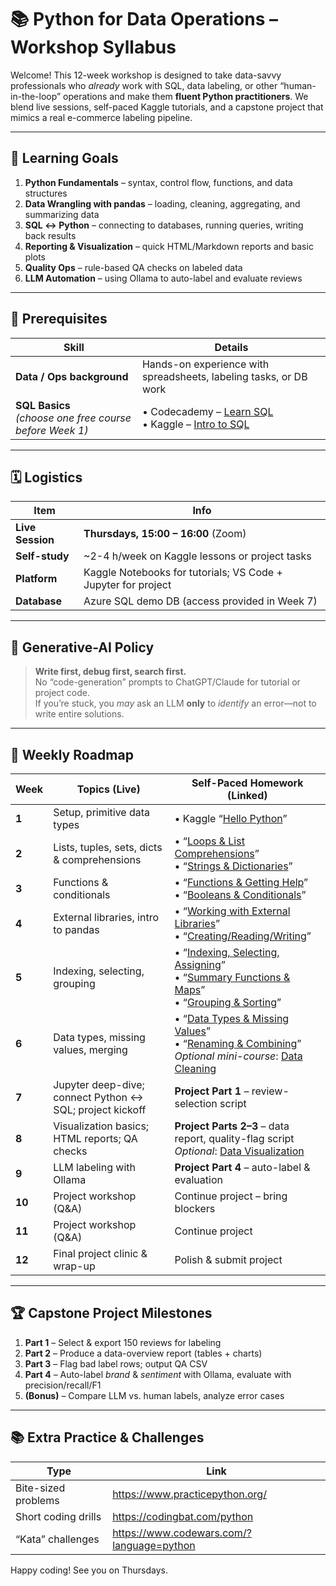 # 📚 Python for Data Operations – Workshop Syllabus

Welcome! This 12-week workshop is designed to take data-savvy professionals who *already* work with SQL, data labeling, or other “human-in-the-loop” operations and make them **fluent Python practitioners**. We blend live sessions, self-paced Kaggle tutorials, and a capstone project that mimics a real e-commerce labeling pipeline.

---

## 🎯 Learning Goals

1. **Python Fundamentals** – syntax, control flow, functions, and data structures  
2. **Data Wrangling with pandas** – loading, cleaning, aggregating, and summarizing data  
3. **SQL ↔ Python** – connecting to databases, running queries, writing back results  
4. **Reporting & Visualization** – quick HTML/Markdown reports and basic plots  
5. **Quality Ops** – rule-based QA checks on labeled data  
6. **LLM Automation** – using Ollama to auto-label and evaluate reviews  

---

## 📝 Prerequisites

| Skill | Details |
|-------|---------|
| **Data / Ops background** | Hands-on experience with spreadsheets, labeling tasks, or DB work |
| **SQL Basics** <br> *(choose one free course before Week 1)* | • Codecademy – [Learn SQL](https://www.codecademy.com/learn/learn-sql) <br>• Kaggle – [Intro to SQL](https://www.kaggle.com/learn/intro-to-sql) |

---

## 🗓 Logistics

| Item | Info |
|------|------|
| **Live Session** | **Thursdays, 15:00 – 16:00** (Zoom) |
| **Self-study** | ~2-4 h/week on Kaggle lessons or project tasks |
| **Platform** | Kaggle Notebooks for tutorials; VS Code + Jupyter for project |
| **Database** | Azure SQL demo DB (access provided in Week 7) |

---

## 🤖 Generative-AI Policy

> **Write first, debug first, search first.**  
> No “code-generation” prompts to ChatGPT/Claude for tutorial or project code.  
> If you’re stuck, you *may* ask an LLM **only** to *identify* an error—not to write entire solutions.

---

## 📆 Weekly Roadmap

| Week | Topics (Live) | Self-Paced Homework (Linked) |
|------|---------------|------------------------------|
| **1** | Setup, primitive data types | • Kaggle “[Hello Python](https://www.kaggle.com/code/colinmorris/hello-python)” |
| **2** | Lists, tuples, sets, dicts & comprehensions | • “[Loops & List Comprehensions](https://www.kaggle.com/code/colinmorris/loops-and-list-comprehensions)” <br>• “[Strings & Dictionaries](https://www.kaggle.com/code/colinmorris/strings-and-dictionaries)” |
| **3** | Functions & conditionals | • “[Functions & Getting Help](https://www.kaggle.com/code/colinmorris/functions-and-getting-help)” <br>• “[Booleans & Conditionals](https://www.kaggle.com/code/colinmorris/booleans-and-conditionals)” |
| **4** | External libraries, intro to pandas | • “[Working with External Libraries](https://www.kaggle.com/code/colinmorris/working-with-external-libraries)” <br>• “[Creating/Reading/Writing](https://www.kaggle.com/code/residentmario/creating-reading-and-writing)” |
| **5** | Indexing, selecting, grouping | • “[Indexing, Selecting, Assigning](https://www.kaggle.com/code/residentmario/indexing-selecting-assigning)” <br>• “[Summary Functions & Maps](https://www.kaggle.com/code/residentmario/summary-functions-and-maps)” <br>• “[Grouping & Sorting](https://www.kaggle.com/code/residentmario/grouping-and-sorting)” |
| **6** | Data types, missing values, merging | • “[Data Types & Missing Values](https://www.kaggle.com/code/residentmario/data-types-and-missing-values)” <br>• “[Renaming & Combining](https://www.kaggle.com/code/residentmario/renaming-and-combining)” <br>*Optional mini-course*: [Data Cleaning](https://www.kaggle.com/learn/data-cleaning) |
| **7** | Jupyter deep-dive; connect Python ↔ SQL; project kickoff | **Project Part 1** – review-selection script |
| **8** | Visualization basics; HTML reports; QA checks | **Project Parts 2–3** – data report, quality-flag script <br>*Optional*: [Data Visualization](https://www.kaggle.com/learn/data-visualization) |
| **9** | LLM labeling with Ollama | **Project Part 4** – auto-label & evaluation |
| **10** | Project workshop (Q&A) | Continue project – bring blockers |
| **11** | Project workshop (Q&A) | Continue project |
| **12** | Final project clinic & wrap-up | Polish & submit project |

---

## 🏆 Capstone Project Milestones

1. **Part 1** – Select & export 150 reviews for labeling  
2. **Part 2** – Produce a data-overview report (tables + charts)  
3. **Part 3** – Flag bad label rows; output QA CSV  
4. **Part 4** – Auto-label *brand* & *sentiment* with Ollama, evaluate with precision/recall/F1  
5. **(Bonus)** – Compare LLM vs. human labels, analyze error cases  

---

## 📚 Extra Practice & Challenges

| Type | Link |
|------|------|
| Bite-sized problems | <https://www.practicepython.org/> |
| Short coding drills | <https://codingbat.com/python> |
| “Kata” challenges | <https://www.codewars.com/?language=python> |

Happy coding! See you on Thursdays.
